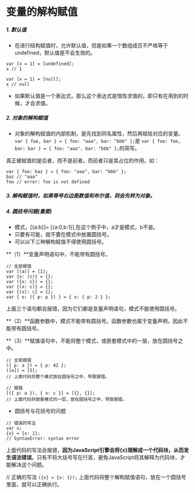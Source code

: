 # 变量的解构赋值

##### 1. 默认值
- 在进行结构赋值时，允许默认值，但是如果一个数组成员不严格等于undefined，默认值是不会生效的。
```
var [x = 1] = [undefined];
x // 1

var [x = 1] = [null];
x // null
```

- 如果默认值是一个表达式，那么这个表达式是惰性求值的，即只有在用到的时候，才会求值。
##### 2. 对象的解构赋值
- 对象的解构赋值的内部机制，是先找到同名属性，然后再赋给对应的变量。
	`var { foo, bar } = { foo: "aaa", bar: "bbb" };`是
	`var { foo: foo, bar: bar } = { foo: "aaa", bar: "bbb" };`的简写。

真正被赋值的是后者，而不是前者。而前者只是其占位的作用。如：
```
var { foo: baz } = { foo: "aaa", bar: "bbb" };
baz // "aaa"
foo // error: foo is not defined
```

##### 3. 解构赋值时，如果等号右边是数值和布尔值，则会先转为对象。
##### 4. **圆括号问题**(重要)
- 模式，[{a:b}]= [{a:0,b:1}],在这个例子中，a才是模式，b不是。
- 只要有可能，就不要在模式中放置圆括号。
- 可以以下三种解构赋值不得使用圆括号。

**（1）**变量声明语句中，不能带有圆括号。
```
// 全部报错
var [(a)] = [1];
var {x: (c)} = {};
var ({x: c}) = {};
var {(x: c)} = {};
var {(x): c} = {};
var { o: ({ p: p }) } = { o: { p: 2 } };
```
上面三个语句都会报错，因为它们都是变量声明语句，模式不能使用圆括号。

**（2）**函数参数中，模式不能带有圆括号。函数参数也属于变量声明，因此不能带有圆括号。

**（3）**赋值语句中，不能将整个模式，或嵌套模式中的一层，放在圆括号之中。
```
// 全部报错
({ p: a }) = { p: 42 };
([a]) = [5];
// 上面代码将整个模式放在圆括号之中，导致报错。

// 报错
[({ p: a }), { x: c }] = [{}, {}];
// 上面代码将嵌套模式的一层，放在圆括号之中，导致报错。
```
- 圆括号与花括号的问题
```
// 错误的写法
var x;
{x} = {x: 1};
// SyntaxError: syntax error
```
上面代码的写法会报错，**因为JavaScript引擎会将{x}理解成一个代码块，从而发生语法错误**。只有不将大括号写在行首，避免JavaScript将其解释为代码块，才能解决这个问题。

// 正确的写法
`({x} = {x: 1});`
上面代码将整个解构赋值语句，放在一个圆括号里面，就可以正确执行。